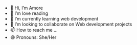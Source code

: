 - 👋 Hi, I’m Amore
- 👀 I’m love reading
- 🌱 I’m currently learning web development
- 💞️ I’m looking to collaborate on Web development projects
- 📫 How to reach me ...
- 😄 Pronouns: She/Her

<!---
AmoreSky/AmoreSky is a ✨ special ✨ repository because its `README.md` (this file) appears on your GitHub profile.
You can click the Preview link to take a look at your changes.
--->
